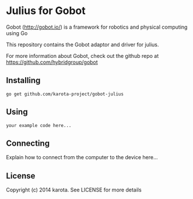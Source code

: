 # Julius for Gobot

Gobot (http://gobot.io/) is a framework for robotics and physical computing using Go

This repository contains the Gobot adaptor and driver for julius.

For more information about Gobot, check out the github repo at
https://github.com/hybridgroup/gobot

## Installing

    go get github.com/karota-project/gobot-julius

## Using

    your example code here...

## Connecting

Explain how to connect from the computer to the device here...

## License

Copyright (c) 2014 karota. See LICENSE for more details
